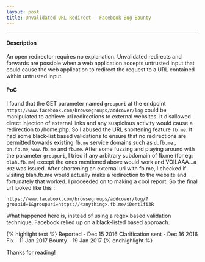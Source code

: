 ```yaml
---
layout: post
title: Unvalidated URL Redirect - Facebook Bug Bounty
---
```


---

#### Description


An open redirector requires no explanation. Unvalidated redirects and forwards are possible when a web application 
accepts untrusted input that could cause the web application to redirect the request to a URL contained within untrusted input.


#### PoC

I found that the GET parameter named `groupuri` at the endpoint `https://www.facebook.com/browsegroups/addcover/log` could be manipulated to achieve
url redirections to external websites. It disallowed direct injection of external links and any suspicious activity would cause a redirection to /home.php.
So I abused the URL shortening feature `fb.me`. It had some black-list based validations to ensure that no redirections are permitted towards existing `fb.me` service domains 
such as `d.fb.me` , `on.fb.me`, `www.fb.me` and `fb.me`.
After some fuzzing and playing around with the parameter `groupuri`, I tried if any arbitrary subdomain of fb.me (for eg: `blah.fb.me`) except the ones mentioned above would work and VOILAAA...a `302` was issued.
After shortening an external url with fb.me, I checked if visiting blah.fb.me would actually make a redirection to the website and fortunately that worked. I proceeded on to making a cool report. So the final url looked like this : 



`https://www.facebook.com/browsegroups/addcover/log/?groupid=1&groupuri=https://<anything>.fb.me/iDent1fi3R`


What happened here is, instead of using a regex based validation technique, Facebook relied up on a black-listed based approach. 

{% highlight text %}
Reported - Dec 15 2016 
Clarification sent - Dec 16 2016
Fix - 11 Jan 2017
Bounty - 19 Jan 2017
{% endhighlight %}

Thanks for reading!
